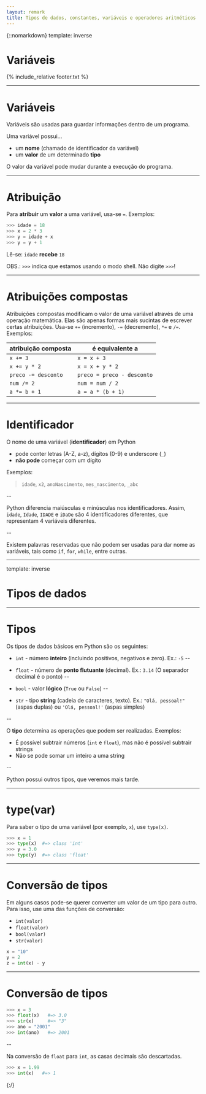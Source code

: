 ```yaml
---
layout: remark
title: Tipos de dados, constantes, variáveis e operadores aritméticos
---
```


{::nomarkdown}
template: inverse

# Variáveis

{% include_relative footer.txt %}

---
# Variáveis

Variáveis são usadas para guardar informações dentro de um programa.

Uma variável possui...

- um **nome** (chamado de identificador da variável)
- um **valor** de um determinado **tipo**

O valor da variável pode mudar durante a execução do programa.

---

# Atribuição

Para **atribuir** um **valor** a uma variável, usa-se `=`. Exemplos:

```python
>>> idade = 18
>>> x = 2 * 3
>>> y = idade + x
>>> y = y + 1
```

Lê-se: `idade` **recebe** `18`

OBS.: `>>>` indica que estamos usando o modo shell. Não digite `>>>`!

---

# Atribuições compostas

Atribuições compostas modificam o valor de uma variável através de uma operação matemática. Elas são apenas formas mais sucintas de escrever certas atribuições. Usa-se `+=` (incremento), `-=` (decremento), `*=` e `/=`. Exemplos:

| atribuição composta |      é equivalente a       |
|---------------------|----------------------------|
| `x += 3`            | `x = x + 3`                |
| `x += y * 2`        | `x = x + y * 2`            |
| `preco -= desconto` | `preco = preco - desconto` |
| `num /= 2`          | `num = num / 2`            |
| `a *= b + 1`        | `a = a * (b + 1)`          |

---

# Identificador

O nome de uma variável (**identificador**) em Python 

- pode conter letras (A-Z, a-z), dígitos (0-9) e underscore (`_`)
- **não pode** começar com um dígito

Exemplos:

> `idade`, `x2`, `anoNascimento`, `mes_nascimento`, `_abc`

--

Python diferencia maiúsculas e minúsculas nos identificadores. Assim, `idade`, `Idade`, `IDADE` e `iDaDe` são 4 identificadores diferentes, que representam 4 variáveis diferentes.

--

Existem palavras reservadas que não podem ser usadas para dar nome as variáveis, tais como `if`, `for`, `while`, entre outras.

---

template: inverse
# Tipos de dados

---
# Tipos

Os tipos de dados básicos em Python são os seguintes:

- `int` - número **inteiro** (incluindo positivos, negativos e zero). Ex.: `-5`
--

- `float` - número de **ponto flutuante** (decimal). Ex.: `3.14` (O separador decimal é o ponto)
--

- `bool` - valor **lógico** (`True` ou `False`)
--

- `str` - tipo **string** (cadeia de caracteres, texto). Ex.: `"Olá, pessoal!"` (aspas duplas) ou `'Olá, pessoal!'` (aspas simples)

--

O **tipo** determina as operações que podem ser realizadas. Exemplos:

- É possível subtrair números (`int` e `float`), mas não é possível subtrair strings
- Não se pode somar um inteiro a uma string

--

Python possui outros tipos, que veremos mais tarde.

---

# type(var)

Para saber o tipo de uma variável (por exemplo, `x`), use `type(x)`.

```python
>>> x = 1
>>> type(x)  #=> class 'int'
>>> y = 3.0
>>> type(y)  #=> class 'float'
```

---

# Conversão de tipos

Em alguns casos pode-se querer converter um valor de um tipo para outro. Para isso, use uma das funções de conversão:

- `int(valor)`
- `float(valor)`
- `bool(valor)`
- `str(valor)`

```python
x = "10"
y = 2
z = int(x) - y
```

---

# Conversão de tipos

```python
>>> x = 3
>>> float(x)   #=> 3.0
>>> str(x)     #=> "3"
>>> ano = "2001"
>>> int(ano)   #=> 2001
```

--

Na conversão de `float` para `int`, as casas decimais são descartadas.

```python
>>> x = 1.99
>>> int(x)   #=> 1
```

{:/}